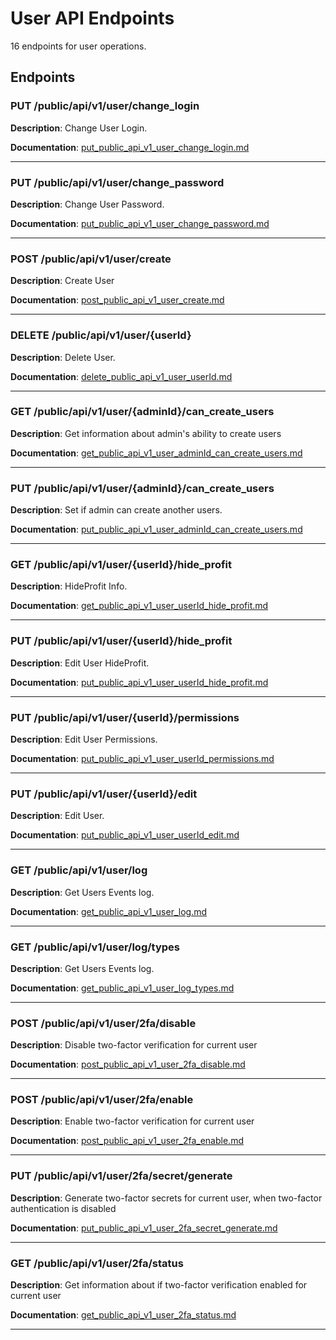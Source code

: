 # User API Endpoints

16 endpoints for user operations.

## Endpoints

### PUT /public/api/v1/user/change_login

**Description**: Change User Login.

**Documentation**: [put_public_api_v1_user_change_login.md](put_public_api_v1_user_change_login.md)

---

### PUT /public/api/v1/user/change_password

**Description**: Change User Password.

**Documentation**: [put_public_api_v1_user_change_password.md](put_public_api_v1_user_change_password.md)

---

### POST /public/api/v1/user/create

**Description**: Create User

**Documentation**: [post_public_api_v1_user_create.md](post_public_api_v1_user_create.md)

---

### DELETE /public/api/v1/user/{userId}

**Description**: Delete User.

**Documentation**: [delete_public_api_v1_user_userId.md](delete_public_api_v1_user_userId.md)

---

### GET /public/api/v1/user/{adminId}/can_create_users

**Description**: Get information about admin's ability to create users

**Documentation**: [get_public_api_v1_user_adminId_can_create_users.md](get_public_api_v1_user_adminId_can_create_users.md)

---

### PUT /public/api/v1/user/{adminId}/can_create_users

**Description**: Set if admin can create another users.

**Documentation**: [put_public_api_v1_user_adminId_can_create_users.md](put_public_api_v1_user_adminId_can_create_users.md)

---

### GET /public/api/v1/user/{userId}/hide_profit

**Description**: HideProfit Info.

**Documentation**: [get_public_api_v1_user_userId_hide_profit.md](get_public_api_v1_user_userId_hide_profit.md)

---

### PUT /public/api/v1/user/{userId}/hide_profit

**Description**: Edit User HideProfit.

**Documentation**: [put_public_api_v1_user_userId_hide_profit.md](put_public_api_v1_user_userId_hide_profit.md)

---

### PUT /public/api/v1/user/{userId}/permissions

**Description**: Edit User Permissions.

**Documentation**: [put_public_api_v1_user_userId_permissions.md](put_public_api_v1_user_userId_permissions.md)

---

### PUT /public/api/v1/user/{userId}/edit

**Description**: Edit User.

**Documentation**: [put_public_api_v1_user_userId_edit.md](put_public_api_v1_user_userId_edit.md)

---

### GET /public/api/v1/user/log

**Description**: Get Users Events log.

**Documentation**: [get_public_api_v1_user_log.md](get_public_api_v1_user_log.md)

---

### GET /public/api/v1/user/log/types

**Description**: Get Users Events log.

**Documentation**: [get_public_api_v1_user_log_types.md](get_public_api_v1_user_log_types.md)

---

### POST /public/api/v1/user/2fa/disable

**Description**: Disable two-factor verification for current user

**Documentation**: [post_public_api_v1_user_2fa_disable.md](post_public_api_v1_user_2fa_disable.md)

---

### POST /public/api/v1/user/2fa/enable

**Description**: Enable two-factor verification for current user

**Documentation**: [post_public_api_v1_user_2fa_enable.md](post_public_api_v1_user_2fa_enable.md)

---

### PUT /public/api/v1/user/2fa/secret/generate

**Description**: Generate two-factor secrets for current user, when two-factor authentication is disabled

**Documentation**: [put_public_api_v1_user_2fa_secret_generate.md](put_public_api_v1_user_2fa_secret_generate.md)

---

### GET /public/api/v1/user/2fa/status

**Description**: Get information about if two-factor verification enabled for current user

**Documentation**: [get_public_api_v1_user_2fa_status.md](get_public_api_v1_user_2fa_status.md)

---

